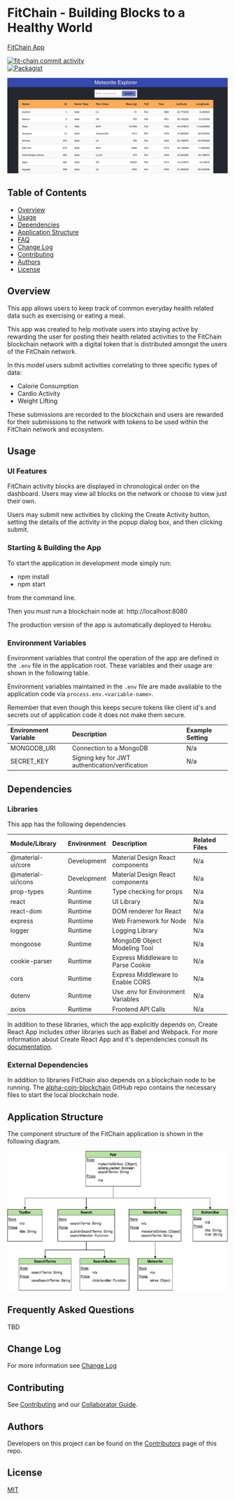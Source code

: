 # FitChain - Building Blocks to a Healthy World
[FitChain App](https://fit-chain.herokuapp.com/)
<br/>

[![fit-chain commit activity](https://img.shields.io/github/commit-activity/m/haz3141/fit-chain)](https://github.com/haz3141/fit-chain/)
<br/>
[![Packagist](https://img.shields.io/packagist/l/doctrine/orm.svg)](https://github.com/haz3141/fit-chain/)


![Screenshot](https://github.com/jdmedlock/meteorite/blob/development/docs/me_screenshot.png)

## Table of Contents

* [Overview](#overview)
* [Usage](#usage)
* [Dependencies](#dependencies)
* [Application Structure](#application-structure)
* [FAQ](#frequently-asked-questions)
* [Change Log](#change-log)
* [Contributing](#contributing)
* [Authors](#authors)
* [License](#license)

## Overview

This app allows users to keep track of common everyday health related data such as exercising or eating a meal.

This app was created to help motivate users into staying active by rewarding the user for posting their health related activities to the FitChain blockchain network with a digital token that is distributed amongst the users of the FitChain network.

In this model users submit activities correlating to three specific types of data:

* Calorie Consumption
* Cardio Activity
* Weight Lifting

These submissions are recorded to the blockchain and users are rewarded for their submissions to the network with tokens to be used within the FitChain network and ecosystem.

## Usage

### UI Features

FitChain activity blocks are displayed in chronological order on the dashboard. Users may view all blocks on the network or choose to view just their own.

Users may submit new activities by clicking the Create Activity button, setting the details of the activity in the popup dialog box, and then clicking submit.

### Starting & Building the App

To start the application in development mode simply run:

* npm install
* npm start

from the command line.

Then you must run a blockchain node at: http://localhost:8080

The production version of the app is automatically deployed to Heroku.

### Environment Variables

Environment variables that control the operation of the app are defined in the
`.env` file in the application root. These variables and their usage are shown
in the following table.

Environment variables maintained in the `.env` file are made available to the
application code via `process.env.<variable-name>`.

Remember that even though this keeps secure tokens like client id's and secrets
out of application code it does not make them secure.

| Environment Variable    | Description | Example Setting |
|:------------------------|:------------|:----------------|
| MONGODB_URI | Connection to a MongoDB | N/a |
| SECRET_KEY | Signing key for JWT authentication/verification | N/a

## Dependencies

### Libraries

This app has the following dependencies

| Module/Library | Environment | Description | Related Files |
|:---------------|:------------|:------------|:--------------|
| @material-ui/core | Development | Material Design React components | N/a |
| @material-ui/icons | Development | Material Design React components | N/a |
| prop-types     | Runtime     | Type checking for props | N/a |
| react          | Runtime     | UI Library  | N/a           |
| react-dom      | Runtime     | DOM renderer for React | N/a |
| express | Runtiime | Web Framework for Node | N/a |
| logger | Runtime    | Logging Library | N/a  |
| mongoose     | Runtime     | MongoDB Object Modeling Tool | N/a |
| cookie-parser | Runtime | Express Middleware to Parse Cookie | N/a |
| cors | Runtime | Express Middleware to Enable CORS | N/a |
| dotenv | Runtime | Use .env for Environment Variables | N/a |
| axios | Runtime | Frontend API Calls | N/a |

In addition to these libraries, which the app explicitly depends on,
Create React App includes other libraries such as Babel and Webpack. For more
information about Create React App and it's dependencies consult its
[documentation](https://github.com/facebook/create-react-app).

### External Dependencies

In addition to libraries FitChain also depends on a blockchain node to be running. The [alpha-coin-blockchain](https://github.com/haz3141/fit-chain/)
GitHub repo contains the necessary files to start the local blockchain node.

## Application Structure

The component structure of the FitChain application is shown in the
following diagram.

![React Component Structure](https://github.com/jdmedlock/meteorite/blob/development/docs/me_component_structure.png)

## Frequently Asked Questions

TBD

## Change Log

For more information see [Change Log](#)

## Contributing

See [Contributing](#)
and our [Collaborator Guide](#).

## Authors

Developers on this project can be found on the [Contributors](https://github.com/haz3141/fit-chain/graphs/contributors) page of this repo.

## License

[MIT](https://tldrlegal.com/license/mit-license)
